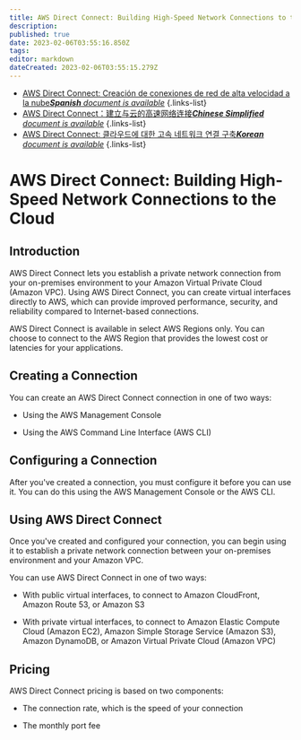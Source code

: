 ```yaml
---
title: AWS Direct Connect: Building High-Speed Network Connections to the Cloud
description: 
published: true
date: 2023-02-06T03:55:16.850Z
tags: 
editor: markdown
dateCreated: 2023-02-06T03:55:15.279Z
---
```


- [AWS Direct Connect: Creación de conexiones de red de alta velocidad a la nube***Spanish** document is available*](/es/Knowledge-base/Cloud/aws-direct-connect-building-high-speed-network-connections-to-the-cloud)
{.links-list}
- [AWS Direct Connect：建立与云的高速网络连接***Chinese Simplified** document is available*](/zh/Knowledge-base/Cloud/aws-direct-connect-building-high-speed-network-connections-to-the-cloud)
{.links-list}
- [AWS Direct Connect: 클라우드에 대한 고속 네트워크 연결 구축***Korean** document is available*](/ko/Knowledge-base/Cloud/aws-direct-connect-building-high-speed-network-connections-to-the-cloud)
{.links-list}


# AWS Direct Connect: Building High-Speed Network Connections to the Cloud

## Introduction

AWS Direct Connect lets you establish a private network connection from your on-premises environment to your Amazon Virtual Private Cloud (Amazon VPC). Using AWS Direct Connect, you can create virtual interfaces directly to AWS, which can provide improved performance, security, and reliability compared to Internet-based connections.

AWS Direct Connect is available in select AWS Regions only. You can choose to connect to the AWS Region that provides the lowest cost or latencies for your applications.

## Creating a Connection

You can create an AWS Direct Connect connection in one of two ways:

-   Using the AWS Management Console

-   Using the AWS Command Line Interface (AWS CLI)

## Configuring a Connection

After you've created a connection, you must configure it before you can use it. You can do this using the AWS Management Console or the AWS CLI.

## Using AWS Direct Connect

Once you've created and configured your connection, you can begin using it to establish a private network connection between your on-premises environment and your Amazon VPC.

You can use AWS Direct Connect in one of two ways:

-   With public virtual interfaces, to connect to Amazon CloudFront, Amazon Route 53, or Amazon S3

-   With private virtual interfaces, to connect to Amazon Elastic Compute Cloud (Amazon EC2), Amazon Simple Storage Service (Amazon S3), Amazon DynamoDB, or Amazon Virtual Private Cloud (Amazon VPC)

## Pricing

AWS Direct Connect pricing is based on two components:

-   The connection rate, which is the speed of your connection

-   The monthly port fee